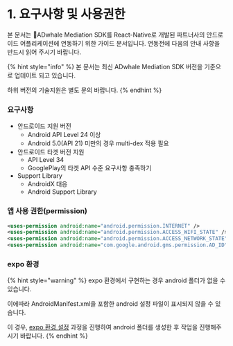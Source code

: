 # 1. 요구사항 및 사용권한

본 문서는 ADwhale Mediation SDK를 React-Native로 개발된 파트너사의 안드로이드 어플리케이션에 연동하기 위한 가이드 문서입니다. 연동전에 다음의 안내 사항을 반드시 읽어 주시기 바랍니다.

{% hint style="info" %}
본 문서는 최신 ADwhale Mediation SDK 버전을 기준으로 업데이트 되고 있습니다.

하위 버전의 기술지원은 별도 문의 바랍니다.
{% endhint %}

### **요구사항**

* 안드로이드 지원 버전
  * Android API Level 24 이상
  * Android 5.0(API 21) 미만의 경우 multi-dex 적용 필요
* 안드로이드 타겟 버전 지원
  * API Level 34
  * GooglePlay의 타겟 API 수준 요구사항 충족하기
* Support Library
  * AndroidX 대응
  * Android Support Library

### **앱 사용 권한(permission)**

```xml
<uses-permission android:name="android.permission.INTERNET" />
<uses-permission android:name="android.permission.ACCESS_WIFI_STATE" />
<uses-permission android:name="android.permission.ACCESS_NETWORK_STATE"/>
<uses-permission android:name="com.google.android.gms.permission.AD_ID"/>
```

### expo 환경

{% hint style="warning" %}
expo 환경에서 구현하는 경우 android 폴더가 없을 수 있습니다.

이에따라 AndroidManifest.xml을 포함한 android 설정 파일이 표시되지 않을 수 있습니다.

이 경우, [expo 환경 설정](option/expo-setting.md) 과정을 진행하여 android 폴더를 생성한 후 작업을 진행해주시기 바랍니다.
{% endhint %}
